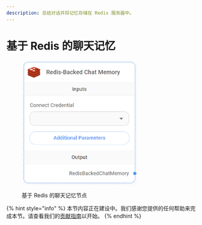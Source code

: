 ```yaml
---
description: 总结对话并将记忆存储在 Redis 服务器中。
---
```


# 基于 Redis 的聊天记忆

<figure><img src="../../../.gitbook/assets/image (109).png" alt="" width="302"><figcaption><p>基于 Redis 的聊天记忆节点</p></figcaption></figure>

{% hint style="info" %}
本节内容正在建设中。我们感谢您提供的任何帮助来完成本节。请查看我们的[贡献指南](../../../contributing/)以开始。
{% endhint %}

